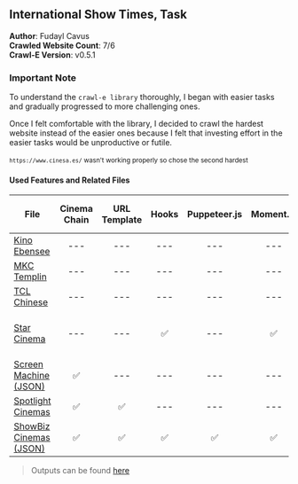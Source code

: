 ## International Show Times, Task

**Author**: Fudayl Cavus<br />
**Crawled Website Count**: 7/6<br />
**Crawl-E Version**: v0.5.1
<br />

### Important Note
To understand the `crawl-e library` thoroughly, 
I began with easier tasks and gradually progressed to more challenging ones.  <br />

Once I felt comfortable with the library, I decided to crawl the hardest website instead of the easier ones because I felt that investing effort in the easier tasks would be unproductive or futile.
<br /><br />
<sup>`https://www.cinesa.es/` wasn't working properly so chose the second hardest</sup>
 #### Used Features and Related Files
| File | Cinema Chain | URL Template | Hooks | Puppeteer.js | Moment.js | Esprima Syntactic Analyzer
| --- | :---: | :---: | :---: | :---: | :---: | :---: |
| [Kino Ebensee](de_at-kino-ebensee.js) | --- | --- | --- | --- | --- |--- |
| [MKC Templin](de_de-mkc-templin.js) | --- | --- | --- | --- | --- |--- |
| [TCL Chinese](en_us-tcl-chinese-theatres.js) | --- | --- | --- | --- | --- |--- |
| [Star Cinema](en_au-starcinema.js) | --- | --- | ✅ | --- | ✅ |✅ %800 faster than Puppetter|
| [Screen Machine (JSON)](en_uk-screenmachine.js) | ✅ | --- | --- | --- | --- |--- |
| [Spotlight Cinemas](en_us_spotlightcinemas.js) |✅ | ✅ | --- | --- | --- |--- |
| [ShowBiz Cinemas (JSON)](de_at-kino-ebensee.js) | ✅ | ✅  | ✅ | ✅ | ✅ |--- |

> Outputs can be found [here](./output/)

